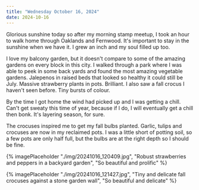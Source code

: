```yaml
---
title: "Wednesday October 16, 2024"
date: 2024-10-16
---
```


Glorious sunshine today so after my morning stamp meetup, I took an hour to walk home through Oaklands and Fernwood.  It's important to stay in the sunshine when we have it.  I grew an inch and my soul filled up too.

I love my balcony garden, but it doesn't compare to some of the amazing gardens on every block in this city.  I walked through a park where I was able to peek in some back yards and found the most amazing vegetable gardens.  Jalepenos in raised beds that looked so healthy it could still be July.  Massive strawberry plants in pots.  Brilliant.  I also saw a fall crocus I haven't seen before.  Tiny bursts of colour.

By the time I got home the wind had picked up and I was getting a chill.  Can't get sweaty this time of year, because if I do, I will eventually get a chill then bonk.  It's layering season, for sure.

The crocuses inspired me to get my fall bulbs planted.  Garlic, tulips and crocuses are now in my reclaimed pots.  I was a little short of potting soil, so a few pots are only half full, but the bulbs are at the right depth so I should be fine.

{% imagePlaceholder "./img/20241016_120409.jpg", "Robust strawberries and peppers in a backyard garden", "So beautiful and prolific" %}

{% imagePlaceholder "./img/20241016_121427.jpg", "Tiny and delicate fall crocuses against a stone garden wall", "So beautiful and delicate" %}